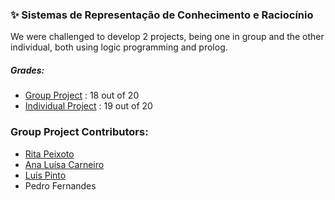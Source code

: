 ### :sparkles: Sistemas de Representação de Conhecimento e Raciocínio

We were challenged to develop 2 projects, being one in group and the other individual, both using logic programming and prolog.

##### Grades:
- [Group Project](https://github.com/rita-peixoto/uminho-lei/tree/main/3YEAR/2nd/SRCR/TP_Grupo) : 18 out of 20 
- [Individual Project](https://github.com/rita-peixoto/uminho-lei/tree/main/3YEAR/2nd/SRCR/TP_Individual) : 19 out of 20

### Group Project Contributors:
- [Rita Peixoto](https://github.com/rita-peixoto)
- [Ana Luísa Carneiro](https://github.com/Analucar)
- [Luís Pinto](https://github.com/L-Pinto)
- Pedro Fernandes
